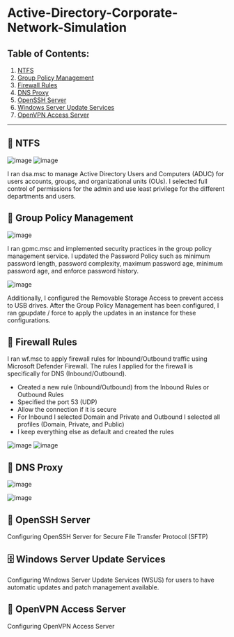 # Active-Directory-Corporate-Network-Simulation

## Table of Contents:

1. [NTFS](#-NTFS)
2. [Group Policy Management](#-Group-Policy-Management)
3. [Firewall Rules](#-Firewall-Rules)
4. [DNS Proxy](#-DNS-Proxy)
5. [OpenSSH Server](#-OpenSSH-Server) 
6. [Windows Server Update Services](#-Windows-Server-Update-Services)
7. [OpenVPN Access Server](#-OpenVPN-Access-Server)


_____________________________________________________________________________________________________________________________________________________________________________________________________________________

## 📁 NTFS

  ![image](https://github.com/user-attachments/assets/c2a15292-a52f-4d7c-a547-d1859f548877)  ![image](https://github.com/user-attachments/assets/e31751de-caf6-4764-aed9-43d32804f9ea)


I ran dsa.msc to manage Active Directory Users and Computers (ADUC) for users accounts, groups, and organizational units (OUs). I selected full control of permissions for the admin and use least privilege for the different departments and users. 

## 📑 Group Policy Management

![image](https://github.com/user-attachments/assets/52db9189-e41d-44b7-b15b-c56e22ad3e68)




I ran gpmc.msc and implemented security practices in the group policy management service. I updated the Password Policy such as minimum password length, password complexity, maximum password age, minimum password age, and enforce password history. 

![image](https://github.com/user-attachments/assets/de923ed8-185c-407e-b0ae-86e646bebe83)

Additionally, I configured the Removable Storage Access to prevent access to USB drives. After the Group Policy Management has been configured, I ran gpupdate / force to apply the updates in an instance for these configurations. 

## 🧱 Firewall Rules

I ran wf.msc to apply firewall rules for Inbound/Outbound traffic using Microsoft Defender Firewall. The rules I applied for the firewall is specifically for DNS (Inbound/Outbound). 

- Created a new rule (Inbound/Outbound) from the Inbound Rules or Outbound Rules
- Specified the port 53 (UDP)
- Allow the connection if it is secure
- For Inbound I selected Domain and Private and Outbound I selected all profiles (Domain, Private, and Public)
- I keep everything else as default and created the rules

![image](https://github.com/user-attachments/assets/680bfcc9-9128-452e-9d76-2c1092f13659)  ![image](https://github.com/user-attachments/assets/f97714ff-0f03-490e-bec0-05754d70cb36)

## 📱 DNS Proxy

![image](https://github.com/user-attachments/assets/305506bf-1317-40c7-bcbe-bc1b22b11675)

![image](https://github.com/user-attachments/assets/79bfb84a-d59e-44a5-99e6-2d905ab14376)

## 🐚 OpenSSH Server

Configuring OpenSSH Server for Secure File Transfer Protocol (SFTP)


## 🗄️ Windows Server Update Services

Configuring Windows Server Update Services (WSUS) for users to have automatic updates and patch management available. 

## 🔐 OpenVPN Access Server
Configuring OpenVPN Access Server  

